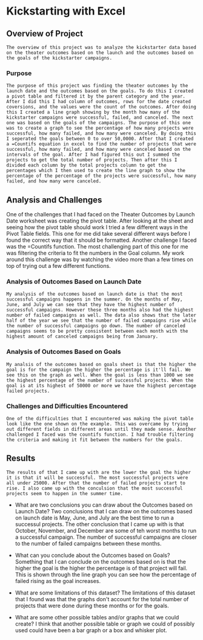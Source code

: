 # Kickstarting with Excel

## Overview of Project
	The overview of this project was to analyze the kickstarter data based on the theater outcomes based on the launch and the outcomes based on the goals of the kickstarter campaigns.

### Purpose
	The purpose of this project was finding the theater outcomes by the launch date and the outcomes based on the goals. To do this I created a pivot table and filtered it by the parent category and the year. After I did this I had column of outcomes, rows for the date created coversions, and the values were the count of the outcomes. After doing this I created a line graph showing by the month how many of the kickstarter campaigns were successful, failed, and canceled. The next one was based on the goals of the campaigns. The purpose of this one was to create a graph to see the percentage of how many projects were successful, how many failed, and how many were canceled. By doing this I seperated the goals between 0 to over 50,0000. After that I created a =Countifs equation in excel to find the number of projects that were successful, how many failed, and how many were canceled based on the intervals of the goal. After I had figured this out I summed the projects to get the total number of projects. Then after this I divided each column by the total projects column to get the percentages which I then used to create the line graph to show the percentage of the percentage of the projects were successful, how many failed, and how many were canceled. 

## Analysis and Challenges
One of the challenges that I had faced on the Theater Outcomes by Launch Date worksheet was creating the pivot table. After looking at the sheet and seeing how the pivot table should work I tried a few different ways in the Pivot Table fields. This one for me did take several different ways before I found the correct way that it should be formatted. Another challenge I faced was the =Countifs function. The most challenging part of this one for me was filtering the criteria to fit the numbers in the Goal column. My work around this challenge was by watching the video more than a few times on top of trying out a few different functions. 
 

### Analysis of Outcomes Based on Launch Date
	My analysis of the outcomes based on launch date is that the most successful campaigns happens in the summer. On the months of May, June, and July we can see that they have the highest number of successful campaigns. However these three months also had the highest number of failed campaigns as well. The data also shows that the later half of the year we see that the number of failed campaigns rise while the number of successful campaigns go down. The number of canceled campaigns seems to be pretty consistent between each month with the highest amount of canceled campaigns being from January. 

### Analysis of Outcomes Based on Goals
	My analsis of the outcomes based on goals sheet is that the higher the goal is for the campaign the higher the percentage is it'll fail. We see this on the graph as well. When the goal is less than 1000 we see the highest percentage of the number of successful projects. When the goal is at its highest of 50000 or more we have the highest percentage failed projects. 

### Challenges and Difficulties Encountered
	One of the difficulties that I encountered was making the pivot table look like the one shown on the example. This was overcame by trying out different fields in different areas until they made sense. Another challenged I faced was the countifs function. I had trouble filtering the criteria and making it fit between the numbers for the goals. 

## Results
	The results of that I came up with are the lower the goal the higher it is that it will be successful. The most successful projects were all under 25000. After that the number of failed projects start to rise. I also came up with the conculsion that the most successful projects seem to happen in the summer time. 
	
- What are two conclusions you can draw about the Outcomes based on Launch Date?
	Two conclusions that I can draw on the outcomes based on launch date is May, June, and July are the best time to run a successul projects. The other conclusion that I came up with is that October, November, and December are some of teh worst months to run a successful campaign. The number of successful campaigns are closer to the number of failed campaigns between these months. 

- What can you conclude about the Outcomes based on Goals?
	Something that I can conclude on the outcomes based on is that the higher the goal is the higher the percentage is of that project will fail. This is shown through the line graph you can see how the percentage of failed rising as the goal increases. 
- What are some limitations of this dataset?
	The limitations of this dataset that I found was that the graphs don't account for the total number of projects that were done during these months or for the goals. 
- What are some other possible tables and/or graphs that we could create?
	I think that another possible table or graph we could of possibly used could have been a bar graph or a box and whisker plot. 

